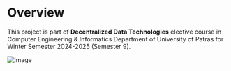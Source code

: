 # Overview
This project is part of **Decentralized Data Technologies** elective course in Computer Engineering & Informatics Department of University of Patras for Winter Semester 2024-2025 (Semester 9).

![image](https://github.com/user-attachments/assets/b909ec1f-3d32-4db2-b6b6-0c302ac3b3ef)
